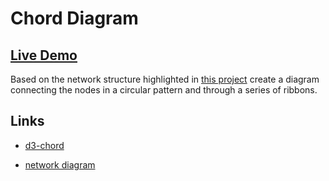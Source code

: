 # Chord Diagram

## [Live Demo](https://codepen.io/borntofrappe/full/gOPObrL)

Based on the network structure highlighted in [this project](https://codepen.io/borntofrappe/pen/qQZyor) create a diagram connecting the nodes in a circular pattern and through a series of ribbons.

## Links

- [d3-chord](https://github.com/d3/d3-chord#ribbon)

- [network diagram](https://codepen.io/borntofrappe/pen/qQZyor)
